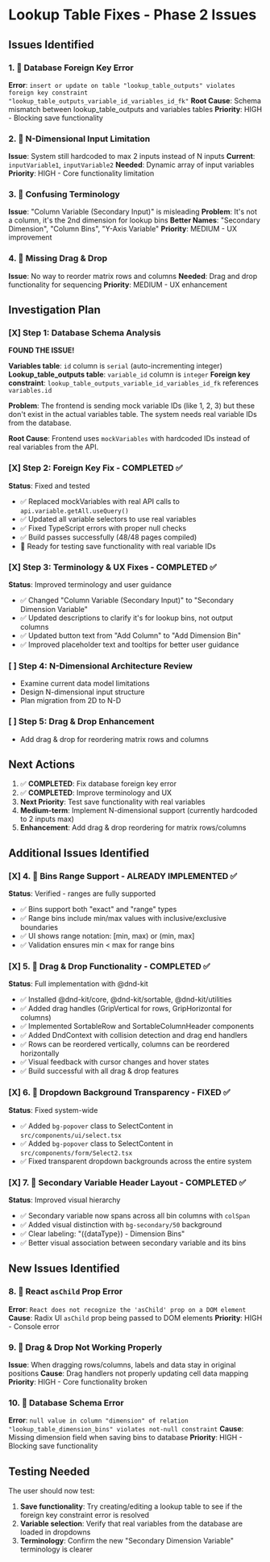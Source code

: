 # Lookup Table Fixes - Phase 2 Issues

## Issues Identified

### 1. 🚨 Database Foreign Key Error
**Error**: `insert or update on table "lookup_table_outputs" violates foreign key constraint "lookup_table_outputs_variable_id_variables_id_fk"`
**Root Cause**: Schema mismatch between lookup_table_outputs and variables tables
**Priority**: HIGH - Blocking save functionality

### 2. 🔧 N-Dimensional Input Limitation  
**Issue**: System still hardcoded to max 2 inputs instead of N inputs
**Current**: `inputVariable1`, `inputVariable2` 
**Needed**: Dynamic array of input variables
**Priority**: HIGH - Core functionality limitation

### 3. 📝 Confusing Terminology
**Issue**: "Column Variable (Secondary Input)" is misleading
**Problem**: It's not a column, it's the 2nd dimension for lookup bins
**Better Names**: "Secondary Dimension", "Column Bins", "Y-Axis Variable"
**Priority**: MEDIUM - UX improvement

### 4. 🎯 Missing Drag & Drop
**Issue**: No way to reorder matrix rows and columns
**Needed**: Drag and drop functionality for sequencing
**Priority**: MEDIUM - UX enhancement

## Investigation Plan

### [X] Step 1: Database Schema Analysis
**FOUND THE ISSUE!**

**Variables table**: `id` column is `serial` (auto-incrementing integer)
**Lookup_table_outputs table**: `variable_id` column is `integer` 
**Foreign key constraint**: `lookup_table_outputs_variable_id_variables_id_fk` references `variables.id`

**Problem**: The frontend is sending mock variable IDs (like 1, 2, 3) but these don't exist in the actual variables table. The system needs real variable IDs from the database.

**Root Cause**: Frontend uses `mockVariables` with hardcoded IDs instead of real variables from the API.

### [X] Step 2: Foreign Key Fix - COMPLETED ✅
**Status**: Fixed and tested
- ✅ Replaced mockVariables with real API calls to `api.variable.getAll.useQuery()`
- ✅ Updated all variable selectors to use real variables
- ✅ Fixed TypeScript errors with proper null checks
- ✅ Build passes successfully (48/48 pages compiled)
- 🔄 Ready for testing save functionality with real variable IDs

### [X] Step 3: Terminology & UX Fixes - COMPLETED ✅
**Status**: Improved terminology and user guidance
- ✅ Changed "Column Variable (Secondary Input)" to "Secondary Dimension Variable"
- ✅ Updated descriptions to clarify it's for lookup bins, not output columns
- ✅ Updated button text from "Add Column" to "Add Dimension Bin"
- ✅ Improved placeholder text and tooltips for better user guidance

### [ ] Step 4: N-Dimensional Architecture Review
- Examine current data model limitations  
- Design N-dimensional input structure
- Plan migration from 2D to N-D

### [ ] Step 5: Drag & Drop Enhancement
- Add drag & drop for reordering matrix rows and columns

## Next Actions

1. ✅ **COMPLETED**: Fix database foreign key error
2. ✅ **COMPLETED**: Improve terminology and UX
3. **Next Priority**: Test save functionality with real variables
4. **Medium-term**: Implement N-dimensional support (currently hardcoded to 2 inputs max)
5. **Enhancement**: Add drag & drop reordering for matrix rows/columns

## Additional Issues Identified

### [X] 4. 🎯 Bins Range Support - ALREADY IMPLEMENTED ✅
**Status**: Verified - ranges are fully supported
- ✅ Bins support both "exact" and "range" types
- ✅ Range bins include min/max values with inclusive/exclusive boundaries
- ✅ UI shows range notation: [min, max) or (min, max]
- ✅ Validation ensures min < max for range bins

### [X] 5. 🎯 Drag & Drop Functionality - COMPLETED ✅
**Status**: Full implementation with @dnd-kit
- ✅ Installed @dnd-kit/core, @dnd-kit/sortable, @dnd-kit/utilities
- ✅ Added drag handles (GripVertical for rows, GripHorizontal for columns)
- ✅ Implemented SortableRow and SortableColumnHeader components
- ✅ Added DndContext with collision detection and drag end handlers
- ✅ Rows can be reordered vertically, columns can be reordered horizontally
- ✅ Visual feedback with cursor changes and hover states
- ✅ Build successful with all drag & drop features

### [X] 6. 🎨 Dropdown Background Transparency - FIXED ✅
**Status**: Fixed system-wide
- ✅ Added `bg-popover` class to SelectContent in `src/components/ui/select.tsx`
- ✅ Added `bg-popover` class to SelectContent in `src/components/form/Select2.tsx`
- ✅ Fixed transparent dropdown backgrounds across the entire system

### [X] 7. 🎨 Secondary Variable Header Layout - COMPLETED ✅
**Status**: Improved visual hierarchy
- ✅ Secondary variable now spans across all bin columns with `colSpan`
- ✅ Added visual distinction with `bg-secondary/50` background
- ✅ Clear labeling: "({dataType}) - Dimension Bins"
- ✅ Better visual association between secondary variable and its bins

## New Issues Identified

### 8. 🚨 React `asChild` Prop Error
**Error**: `React does not recognize the 'asChild' prop on a DOM element`
**Cause**: Radix UI `asChild` prop being passed to DOM elements
**Priority**: HIGH - Console error

### 9. 🚨 Drag & Drop Not Working Properly  
**Issue**: When dragging rows/columns, labels and data stay in original positions
**Cause**: Drag handlers not properly updating cell data mapping
**Priority**: HIGH - Core functionality broken

### 10. 🚨 Database Schema Error
**Error**: `null value in column "dimension" of relation "lookup_table_dimension_bins" violates not-null constraint`
**Cause**: Missing dimension field when saving bins to database
**Priority**: HIGH - Blocking save functionality

## Testing Needed

The user should now test:
1. **Save functionality**: Try creating/editing a lookup table to see if the foreign key constraint error is resolved
2. **Variable selection**: Verify that real variables from the database are loaded in dropdowns
3. **Terminology**: Confirm the new "Secondary Dimension Variable" terminology is clearer 